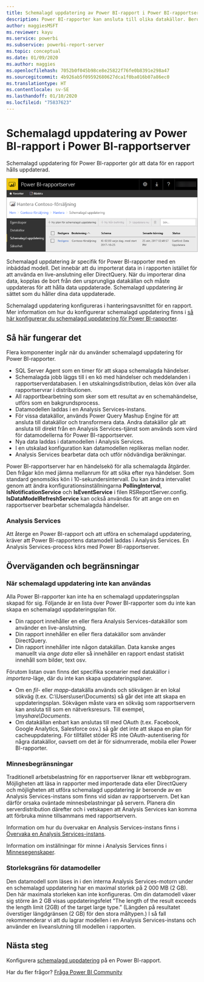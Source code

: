 ```yaml
---
title: Schemalagd uppdatering av Power BI-rapport i Power BI-rapportserver
description: Power BI-rapporter kan ansluta till olika datakällor. Beroende på hur data används, finns olika datakällor tillgängliga.
author: maggiesMSFT
ms.reviewer: kayu
ms.service: powerbi
ms.subservice: powerbi-report-server
ms.topic: conceptual
ms.date: 01/09/2020
ms.author: maggies
ms.openlocfilehash: 7052b0f045b98ce8e25822f76fe0b8391e298a47
ms.sourcegitcommit: 4b926ab5f09592680627dca1f0ba016b07a86ec0
ms.translationtype: HT
ms.contentlocale: sv-SE
ms.lasthandoff: 01/10/2020
ms.locfileid: "75837623"
---
```

# <a name="power-bi-report-scheduled-refresh-in-power-bi-report-server"></a>Schemalagd uppdatering av Power BI-rapport i Power BI-rapportserver
Schemalagd uppdatering för Power BI-rapporter gör att data för en rapport hålls uppdaterad.

![Schemalagd uppdatering i Power BI-rapportserver](media/scheduled-refresh/scheduled-refresh-success.png)

Schemalagd uppdatering är specifik för Power BI-rapporter med en inbäddad modell. Det innebär att du importerat data in i rapporten istället för att använda en live-anslutning eller DirectQuery. När du importerar dina data, kopplas de bort från den ursprungliga datakällan och måste uppdateras för att hålla data uppdaterade. Schemalagd uppdatering är sättet som du håller dina data uppdaterade.

Schemalagd uppdatering konfigureras i hanteringsavsnittet för en rapport. Mer information om hur du konfigurerar schemalagd uppdatering finns i [så här konfigurerar du schemalagd uppdatering för Power BI-rapporter](configure-scheduled-refresh.md).

## <a name="how-this-works"></a>Så här fungerar det
Flera komponenter ingår när du använder schemalagd uppdatering för Power BI-rapporter.

* SQL Server Agent som en timer för att skapa schemalagda händelser.
* Schemalagda jobb läggs till i en kö med händelser och meddelanden i rapportserverdatabasen. I en utskalningsdistribution, delas kön över alla rapportservrar i distributionen.
* All rapportbearbetning som sker som ett resultat av en schemahändelse, utförs som en bakgrundsprocess.
* Datamodellen laddas i en Analysis Services-instans.
* För vissa datakällor, används Power Query Mashup Engine för att ansluta till datakällor och transformera data. Andra datakällor går att ansluta till direkt från en Analysis Services-tjänst som används som värd för datamodellerna för Power BI-rapportserver.
* Nya data laddas i datamodellen i Analysis Services.
* I en utskalad konfiguration kan datamodellen replikeras mellan noder.
* Analysis Services bearbetar data och utför nödvändiga beräkningar.

Power BI-rapportserver har en händelsekö för alla schemalagda åtgärder. Den frågar kön med jämna mellanrum för att söka efter nya händelser. Som standard genomsöks kön i 10-sekundersintervall. Du kan ändra intervallet genom att ändra konfigurationsinställningarna **PollingInterval**, **IsNotificationService** och **IsEventService** i filen RSReportServer.config. **IsDataModelRefreshService** kan också användas för att ange om en rapportserver bearbetar schemalagda händelser.

### <a name="analysis-services"></a>Analysis Services
Att återge en Power BI-rapport och att utföra en schemalagd uppdatering, kräver att Power BI-rapportens datamodell laddas i Analysis Services. En Analysis Services-process körs med Power BI-rapportserver.

## <a name="considerations-and-limitations"></a>Överväganden och begränsningar
### <a name="when-scheduled-refresh-cant-be-used"></a>När schemalagd uppdatering inte kan användas
Alla Power BI-rapporter kan inte ha en schemalagd uppdateringsplan skapad för sig. Följande är en lista över Power BI-rapporter som du inte kan skapa en schemalagd uppdateringsplan för.

* Din rapport innehåller en eller flera Analysis Services-datakällor som använder en live-anslutning.
* Din rapport innehåller en eller flera datakällor som använder DirectQuery.
* Din rapport innehåller inte någon datakällan. Data kanske anges manuellt via *ange data* eller så innehåller en rapport endast statiskt innehåll som bilder, text osv.

Förutom listan ovan finns det specifika scenarier med datakällor i *importera*-läge, där du inte kan skapa uppdateringsplaner.

* Om en *fil*- eller *mapp*-datakälla används och sökvägen är en lokal sökväg (t.ex. C:\Users\user\Documents) så går det inte att skapa en uppdateringsplan. Sökvägen måste vara en sökväg som rapportservern kan ansluta till som en nätverksresurs. Till exempel, *\\myshare\Documents*.
* Om datakällan enbart kan anslutas till med OAuth (t.ex. Facebook, Google Analytics, Salesforce osv.) så går det inte att skapa en plan för cacheuppdatering. För tillfället stöder RS inte OAuth-autentisering för några datakällor, oavsett om det är för sidnumrerade, mobila eller Power BI-rapporter.

### <a name="memory-limits"></a>Minnesbegränsningar
Traditionell arbetsbelastning för en rapportserver liknar ett webbprogram. Möjligheten att läsa in rapporter med importerade data eller DirectQuery och möjligheten att utföra schemalagd uppdatering är beroende av en Analysis Services-instans som finns vid sidan av rapportservern. Det kan därför orsaka oväntade minnesbelastningar på servern. Planera din serverdistribution därefter och i vetskapen att Analysis Services kan komma att förbruka minne tillsammans med rapportservern.

Information om hur du övervakar en Analysis Services-instans finns i [Övervaka en Analysis Services-instans](https://docs.microsoft.com/sql/analysis-services/instances/monitor-an-analysis-services-instance).

Information om inställningar för minne i Analysis Services finns i [Minnesegenskaper](https://docs.microsoft.com/sql/analysis-services/server-properties/memory-properties).

### <a name="data-model-size-limit"></a>Storleksgräns för datamodeller
Den datamodell som läses in i den interna Analysis Services-motorn under en schemalagd uppdatering har en maximal storlek på 2 000 MB (2 GB). Den här maximala storleken kan inte konfigureras. Om din datamodell växer sig större än 2 GB visas uppdateringsfelet ”The length of the result exceeds the length limit (2GB) of the target large type.” (Längden på resultatet överstiger längdgränsen (2 GB) för den stora måltypen.) I så fall rekommenderar vi att du lagrar modellen i en Analysis Services-instans och använder en liveanslutning till modellen i rapporten.

## <a name="next-steps"></a>Nästa steg
Konfigurera [schemalagd uppdatering](configure-scheduled-refresh.md) på en Power BI-rapport.

Har du fler frågor? [Fråga Power BI Community](https://community.powerbi.com/)
